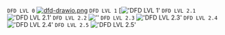 ```DFD LVL 0```
[![dfd-drawio.png](https://i.postimg.cc/qqCMzzkB/dfd-drawio.png)](https://postimg.cc/7JwyRPGj)
```DFD LVL 1```
[!['DFD LVL 1'](assets/DFD-level_1.svg)
```DFD LVL 2.1```
!['DFD LVL 2.1'](assets/DFD-level_2_1.svg)
```DFD LVL 2.2```
![''](assets/)
```DFD LVL 2.3```
!['DFD LVL 2.3'](assets/DFD-level_2_3.svg)
```DFD LVL 2.4```
!['DFD LVL 2.4'](assets/DFD-LEVEL_2_4.svg)
```DFD LVL 2.5```
!['DFD LVL 2.5'](assets/DFD-level_2_5.svg)
